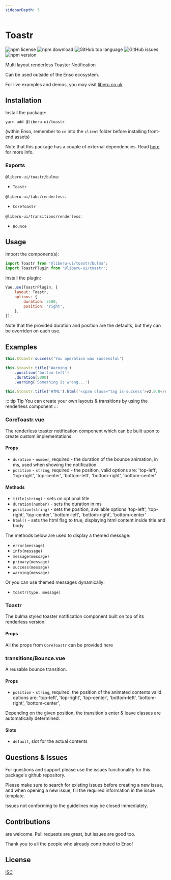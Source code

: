 ```yaml
---
sidebarDepth: 3
---
```


# Toastr

![npm license](https://img.shields.io/npm/l/@liberu-ui/toastr.svg) 
![npm download](https://img.shields.io/npm/dm/@liberu-ui/toastr.svg) 
![GitHub top language](https://img.shields.io/github/languages/top/liberu-ui/toastr.svg) 
![GitHub issues](https://img.shields.io/github/issues/liberu-ui/toastr.svg) 
![npm version](https://img.shields.io/npm/v/@liberu-ui/toastr.svg) 

Multi layout renderless Toaster Notification

Can be used outside of the Enso ecosystem.

For live examples and demos, you may visit [liberu.co.uk](https://www.liberu.co.uk)

## Installation

Install the package:

```
yarn add @liberu-ui/toastr
```

(within Enso, remember to `cd` into the `client` folder before installing front-end assets)

Note that this package has a couple of external dependencies. 
Read [here](https://docs.liberu.co.uk/frontend/#other-dependencies) for more info.

### Exports

`@liberu-ui/toastr/bulma`:
- `Toastr`

`@liberu-ui/tabs/renderless`:
- `CoreToastr`

`@liberu-ui/transitions/renderless`:
- `Bounce`


## Usage

Import the component(s):

```js
import Toastr from '@liberu-ui/toastr/bulma';
import ToastrPlugin from '@liberu-ui/toastr';
```

Install the plugin:

```js
Vue.use(ToastrPlugin, {
    layout: Toastr,
    options: {
        duration: 3500,
        position: 'right',
    },
});
```

Note that the provided duration and position are the defaults, but they can be overriden on each use.

## Examples

```js
this.$toastr.success('You operation was successful')
```

```js
this.$toastr.title('Warning')
    .position('bottom-left')
    .duration(5000)
    .warning('Something is wrong...')
```

```js
this.$toastr.title('HTML').html('<span class="tag is-success'>v2.0.0</span>`)
```

::: tip Tip
You can create your own layouts & transitions by using the renderless component
:::

### CoreToastr.vue

The renderless toaster notification component which can be built upon to create custom implementations.

#### Props
- `duration` - `number`, required - the duration of the bounce animation, in ms, used when showing the notification
- `position` - `string`, required - the position, valid options are: 'top-left', 'top-right', 'top-center', 'bottom-left', 'bottom-right', 'bottom-center'

#### Methods
- `title(string)` - sets on optional title
- `duration(number)` - sets the duration in ms
- `position(string)` - sets the position, available options 'top-left', 'top-right', 'top-center', 'bottom-left', 'bottom-right', 'bottom-center' 
- `html()` - sets the html flag to true, displaying html content inside title and body

The methods below are used to display a themed message:
- `error(message)`
- `info(message)`
- `message(message)`
- `primary(message)`
- `success(message)`
- `warning(message)`

Or you can use themed messages dynamically:
- `toastr(type, message)`

### Toastr

The bulma styled toaster notification component built on top of its renderless version.

#### Props

All the props from `CoreToastr` can be provided here

### transitions/Bounce.vue

A reusable bounce transition.

#### Props
- `position` - `string`, required, the position of the animated contents 
valid options are: 'top-left', 'top-right', 'top-center', 'bottom-left', 'bottom-right', 'bottom-center',

Depending on the given position, the transition's enter & leave classes are automatically determined.

#### Slots
- `default`, slot for the actual contents

## Questions & Issues

For questions and support please use the issues functionality
for this package's github repository.

Please make sure to search for existing issues before creating a new issue,
and when opening a new issue, fill the required information in the issue template.

Issues not conforming to the guidelines may be closed immediately.

## Contributions

are welcome. Pull requests are great, but issues are good too.

Thank you to all the people who already contributed to Enso!

## License

[ISC](https://opliberuurce.org/licenses/ISC)
